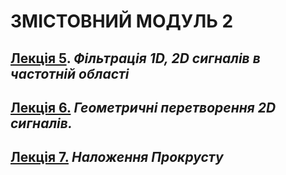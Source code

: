 # **ЗМІСТОВНИЙ МОДУЛЬ 2**
## [**Лекція 5**](/_LEC_/Modulus_2/2021_CG_DIP_Mod_2_Lec_05.pdf). ***Фільтрація 1D, 2D сигналів в частотній області***

## [**Лекція 6.**](/_LEC_/Modulus_2/2021_CG_DIP_Mod_3_Lec_06.pdf) ***Геометричні перетворення 2D сигналів.***

## [**Лекція 7.**](/_LEC_/Modulus_2/2021_CG_DIP_Mod_3_Lec_07.pdf) ***Наложення Прокрусту***
